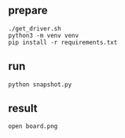 ## prepare
```shell
./get_driver.sh
python3 -m venv venv
pip install -r requirements.txt
```

## run
```shell
python snapshot.py
```

## result
```shell
open board.png
```
